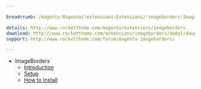 ```yaml
---

breadcrumb: /magento:Magento/!extensions:Extensions/!imageborders:ImageBorders

details: http://www.rockettheme.com/magento/extensions/imageborders
download: http://www.rockettheme.com/extensions/imageborders/modal/downloads
support: http://www.rockettheme.com/forum/magento-imageborders/

---
```


* ImageBorders
    * [Introduction](INDEX.md)
    * [Setup](INDEX.md#setup)
    * [How to Install](INDEX.md#how-to-install)